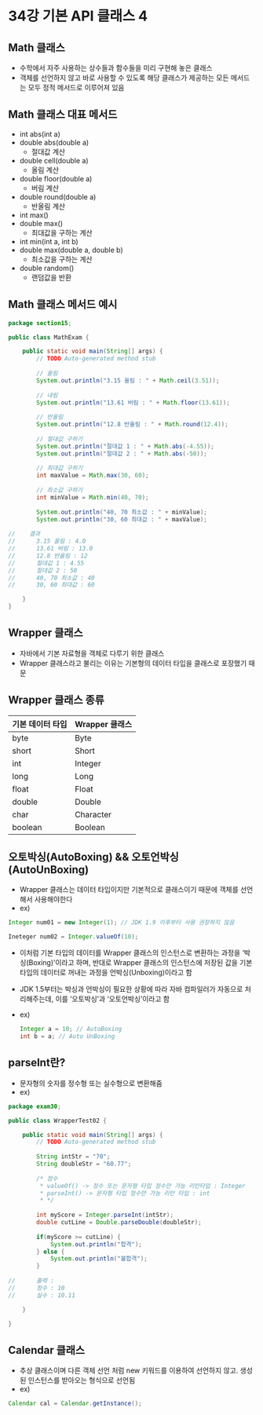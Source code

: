 # 34강 기본 API 클래스 4

## Math 클래스

- 수학에서 자주 사용하는 상수들과 함수들을 미리 구현해 놓은 클래스
- 객체를 선언하지 않고 바로 사용할 수 있도록 해당 클래스가 제공하는 모든 메서드는 모두 정적 메서드로 이루어져 있음

## Math 클래스 대표 메서드

- int abs(int a)
- double abs(double a)
    - 절대값 계산
- double cell(double a)
    - 올림 계산
- double floor(double a)
    - 버림 계산
- double round(double a)
    - 반올림 계산
- int max()
- double max()
    - 최대값을 구하는 계산
- int min(int a, int b)
- double max(double a, double b)
    - 최소값을 구하는 계산
- double random()
    - 랜덤값을 반환

## Math 클래스 메서드 예시

```java
package section15;

public class MathExam {

	public static void main(String[] args) {
		// TODO Auto-generated method stub
		
		// 올림
		System.out.println("3.15 올림 : " + Math.ceil(3.51));
		
		// 내림
		System.out.println("13.61 버림 : " + Math.floor(13.61));
		
		// 반올림
		System.out.println("12.8 반올림 : " + Math.round(12.4));
		
		// 절대값 구하기
		System.out.println("절대값 1 : " + Math.abs(-4.55));
		System.out.println("절대값 2 : " + Math.abs(-50));
		
		// 최대값 구하기
		int maxValue = Math.max(30, 60);
		
		// 최소값 구하기
		int minValue = Math.min(40, 70);
		
		System.out.println("40, 70 최소값 : " + minValue);
		System.out.println("30, 60 최대값 : " + maxValue);
		
//    결과
//		3.15 올림 : 4.0
//		13.61 버림 : 13.0
//		12.8 반올림 : 12
//		절대값 1 : 4.55
//		절대값 2 : 50
//		40, 70 최소값 : 40
//		30, 60 최대값 : 60

	}
}
```

## Wrapper 클래스

- 자바에서 기본 자료형을 객체로 다루기 위한 클래스
- Wrapper 클래스라고 불리는 이유는 기본형의 데이터 타입을 클래스로 포장했기 때문

## Wrapper 클래스 종류

| 기본 데이터 타입 | Wrapper 클래스 |
| --- | --- |
| byte | Byte |
| short | Short |
| int | Integer |
| long | Long |
| float | Float |
| double | Double |
| char | Character |
| boolean | Boolean |

## 오토박싱(AutoBoxing) && 오토언박싱(AutoUnBoxing)

- Wrapper 클래스는 데이터 타입이지만 기본적으로 클래스이기 때문에 객체를 선언해서 사용해야한다
- ex)

```java
Integer num01 = new Integer(1); // JDK 1.9 이후부터 사용 권장하지 않음

Ineteger num02 = Integer.valueOf(10);
```

- 이처럼 기본 타입의 데이터를 Wrapper 클래스의 인스턴스로 변환하는 과정을 ‘박싱(Boxing)’이라고 하며, 반대로 Wrapper 클래스의 인스턴스에 저장된 값을 기본 타입의 데이터로 꺼내는 과정을 언박싱(Unboxing)이라고 함
- JDK 1.5부터는 박싱과 언박싱이 필요한 상황에 따라 자바 컴파일러가 자동으로 처리해주는데, 이를 ‘오토박싱’과 ‘오토언박싱’이라고 함
- ex)
    
    ```java
    Integer a = 10; // AutoBoxing
    int b = a; // Auto UnBoxing
    ```
    

## parseInt란?

- 문자형의 숫자를 정수형 또는 실수형으로 변환해줌
- ex)

```java
package exam30;

public class WrapperTest02 {

	public static void main(String[] args) {
		// TODO Auto-generated method stub
		
		String intStr = "70";
		String doubleStr = "60.77";
		
		/* 정수
		 * valueOf() -> 정수 또는 문자형 타입 정수만 가능 리턴타입 : Integer
		 * parseInt() -> 문자형 타입 정수만 가능 리턴 타입 : int
		 * */
		
		int myScore = Integer.parseInt(intStr);
		double cutLine = Double.parseDouble(doubleStr);
		
		if(myScore >= cutLine) {
			System.out.println("합격");
		} else {
			System.out.println("불합격");
		}
		
//		출력 :
//		정수 : 10
//		실수 : 10.11

	}

}
```

## Calendar 클래스

- 추상 클래스이며 다른 객체 선언 처럼 new 키워드를 이용하여 선언하지 않고. 생성된 인스턴스를 받아오는 형식으로 선언됨
- ex)

```java
Calendar cal = Calendar.getInstance();
```